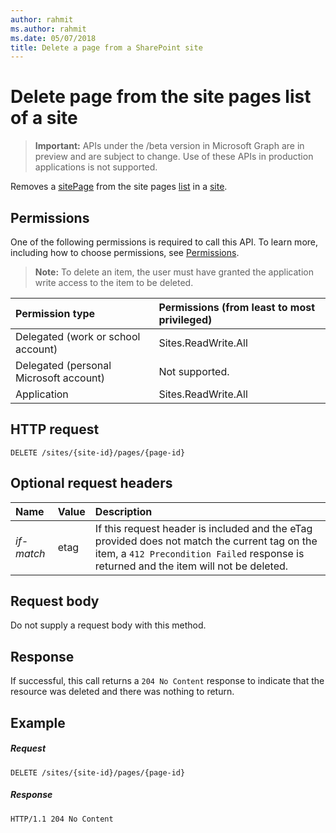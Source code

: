 ```yaml
---
author: rahmit
ms.author: rahmit
ms.date: 05/07/2018
title: Delete a page from a SharePoint site
---
```

# Delete page from the site pages list of a site

> **Important:** APIs under the /beta version in Microsoft Graph are in preview and are subject to change. Use of these APIs in production applications is not supported.

Removes a [sitePage][] from the site pages [list][] in a [site][].

[sitePage]: ../resources/sitePage.md
[list]: ../resources/list.md
[site]: ../resources/site.md

## Permissions

One of the following permissions is required to call this API. To learn more, including how to choose permissions, see [Permissions](../../../concepts/permissions_reference.md).

>**Note:** To delete an item, the user must have granted the application write access to the item to be deleted.

|Permission type      | Permissions (from least to most privileged)              |
|:--------------------|:---------------------------------------------------------|
|Delegated (work or school account) | Sites.ReadWrite.All    |
|Delegated (personal Microsoft account) | Not supported.    |
|Application | Sites.ReadWrite.All |

## HTTP request

<!-- { "blockType": "ignored" } -->

```http
DELETE /sites/{site-id}/pages/{page-id}
```

## Optional request headers

| Name       | Value | Description
|:-----------|:------|:--------------------------------------------------------
| _if-match_ | etag  | If this request header is included and the eTag provided does not match the current tag on the item, a `412 Precondition Failed` response is returned and the item will not be deleted.

## Request body

Do not supply a request body with this method.
<!-- TODO: should we provide a URL to recover/undelete the file, if one exists? -->

## Response

If successful, this call returns a `204 No Content` response to indicate that the resource was deleted and there was nothing to return.

## Example

<!-- { "blockType": "request", "name": "delete-page", "scopes": "files.readwrite sites.readwrite.all" } -->

##### Request

```http
DELETE /sites/{site-id}/pages/{page-id}
```
##### Response

<!-- { "blockType": "response" } -->

```http
HTTP/1.1 204 No Content
```

<!-- {
  "type": "#page.annotation",
  "description": "Delete a page in the SitePages list in a site.",
  "keywords": "",
  "section": "documentation",
  "tocPath": "Pages/Delete"
} -->
